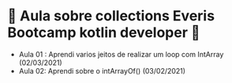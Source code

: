 # :facepunch: Aula sobre collections Everis Bootcamp kotlin developer :facepunch:

- Aula 01 : Aprendi varios jeitos de realizar um loop com IntArray (02/03/2021)
- Aula 02: Aprendi sobre o intArrayOf() (03/02/2021)

